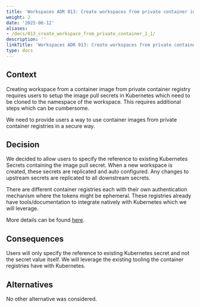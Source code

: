 ```yaml
---
title: 'Workspaces ADR 013: Create workspaces from private container images'
weight: 2
date: '2025-06-12'
aliases:
- /docs/013_create_workspace_from_private_container_1_1/
description: ''
linkTitle: 'Workspaces ADR 013: Create workspaces from private container images'
type: docs
---
```


## Context

Creating workspace from a container image from private container registry requires users to setup
the image pull secrets in Kubernetes which need to be cloned to the namespace of the workspace.
This requires additional steps which can be cumbersome.

We need to provide users a way to use container images from private container registries in a secure way.

## Decision

We decided to allow users to specify the reference to existing Kubernetes Secrets containing the image pull secret.
When a new workspace is created, these secrets are replicated and auto configured.
Any changes to upstream secrets are replicated to all downstream secrets.

There are different container registries each with their own authentication mechanism where the tokens might be ephemeral.
These registries already have tools/documentation to integrate natively with Kubernetes which we will leverage.

More details can be found [here](https://gitlab.com/groups/gitlab-org/-/epics/14664).

## Consequences

Users will only specify the reference to existing Kubernetes secret and not the secret value itself.
We will leverage the existing tooling the container registries have with Kubernetes.

## Alternatives

No other alternative was considered.
